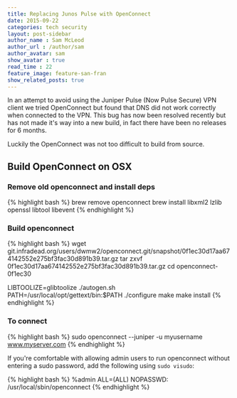 ```yaml
---
title: Replacing Junos Pulse with OpenConnect
date: 2015-09-22
categories: tech security
layout: post-sidebar
author_name : Sam McLeod
author_url : /author/sam
author_avatar: sam
show_avatar : true
read_time : 22
feature_image: feature-san-fran
show_related_posts: true
---
```


In an attempt to avoid using the Juniper Pulse (Now Pulse Secure) VPN client we tried OpenConnect but found that DNS did not work correctly when connected to the VPN.
This bug has now been resolved recently but has not made it's way into a new build, in fact there have been no releases for 6 months.

Luckily the OpenConnect was not too difficult to build from source.

<!--more-->

## Build OpenConnect on OSX

### Remove old openconnect and install deps

{% highlight bash %}
brew remove openconnect
brew install libxml2 lzlib openssl libtool libevent
{% endhighlight %}

### Build openconnect

{% highlight bash %}
wget git.infradead.org/users/dwmw2/openconnect.git/snapshot/0f1ec30d17aa674142552e275bf3fac30d891b39.tar.gz
tar zxvf 0f1ec30d17aa674142552e275bf3fac30d891b39.tar.gz
cd openconnect-0f1ec30

LIBTOOLIZE=glibtoolize ./autogen.sh
PATH=/usr/local/opt/gettext/bin:$PATH
./configure
make
make install
{% endhighlight %}

### To connect

{% highlight bash %}
sudo openconnect --juniper -u myusername www.myserver.com
{% endhighlight %}

If you're comfortable with allowing admin users to run openconnect without entering a sudo password, add the following using `sudo visudo`:

{% highlight bash %}
%admin  ALL=(ALL) NOPASSWD: /usr/local/sbin/openconnect
{% endhighlight %}
